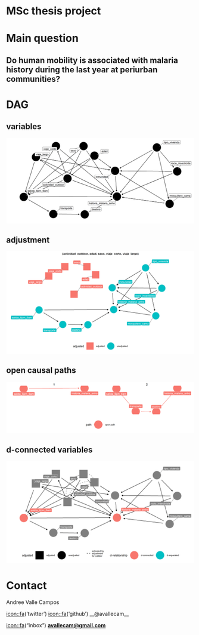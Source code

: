 MSc thesis project
==================

Main question
=============

Do human mobility is associated with malaria history during the last year at periurban communities?
---------------------------------------------------------------------------------------------------

DAG
===

variables
---------

![Fig. 1](figure/01-mcie_dag.png)

adjustment
----------

![Fig. 2](figure/02-mcie_dag-adjusted.png)

open causal paths
-----------------

![Fig. 3](figure/03-mcie_dag-paths.png)

d-connected variables
---------------------

![Fig. 4](figure/04-mcie_dag-dconnected_variables.png)

Contact
=======

Andree Valle Campos

<a href="icon::fa" class="uri">icon::fa</a>(‘twitter’)
<a href="icon::fa" class="uri">icon::fa</a>(‘github’) \_\_@avallecam\_\_

<a href="icon::fa" class="uri">icon::fa</a>(“inbox”)
**<a href="mailto:avallecam@gmail.com" class="email">avallecam@gmail.com</a>**

